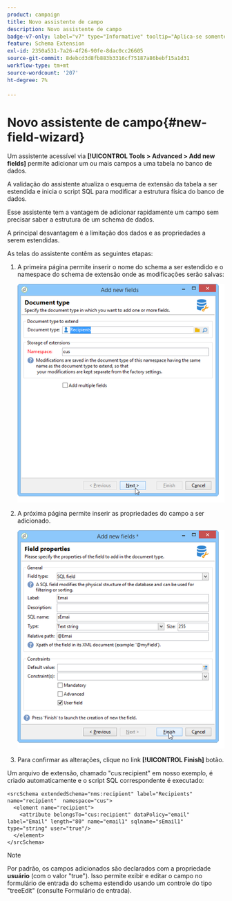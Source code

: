 ```yaml
---
product: campaign
title: Novo assistente de campo
description: Novo assistente de campo
badge-v7-only: label="v7" type="Informative" tooltip="Aplica-se somente ao Campaign Classic v7"
feature: Schema Extension
exl-id: 2350a531-7a26-4f26-90fe-8dac0cc26605
source-git-commit: 8debcd3d8fb883b3316cf75187a86bebf15a1d31
workflow-type: tm+mt
source-wordcount: '207'
ht-degree: 7%

---
```


# Novo assistente de campo{#new-field-wizard}


Um assistente acessível via **[!UICONTROL Tools > Advanced > Add new fields]** permite adicionar um ou mais campos a uma tabela no banco de dados.

A validação do assistente atualiza o esquema de extensão da tabela a ser estendida e inicia o script SQL para modificar a estrutura física do banco de dados.

Esse assistente tem a vantagem de adicionar rapidamente um campo sem precisar saber a estrutura de um schema de dados.

A principal desvantagem é a limitação dos dados e as propriedades a serem estendidas.

As telas do assistente contêm as seguintes etapas:

1. A primeira página permite inserir o nome do schema a ser estendido e o namespace do schema de extensão onde as modificações serão salvas:

   ![](assets/d_ncs_integration_schema_addfield.png)

1. A próxima página permite inserir as propriedades do campo a ser adicionado.

   ![](assets/d_ncs_integration_schema_addfield2.png)

1. Para confirmar as alterações, clique no link **[!UICONTROL Finish]** botão.

Um arquivo de extensão, chamado &quot;cus:recipient&quot; em nosso exemplo, é criado automaticamente e o script SQL correspondente é executado:

```
<srcSchema extendedSchema="nms:recipient" label="Recipients" name="recipient"  namespace="cus">  
  <element name="recipient">    
    <attribute belongsTo="cus:recipient" dataPolicy="email" label="Email" length="80" name="email1" sqlname="sEmail1" type="string" user="true"/>  
  </element>
</srcSchema>
```

>[!NOTE]
>
>Por padrão, os campos adicionados são declarados com a propriedade **usuário** (com o valor &quot;true&quot;). Isso permite exibir e editar o campo no formulário de entrada do schema estendido usando um controle do tipo &quot;treeEdit&quot; (consulte Formulário de entrada).
